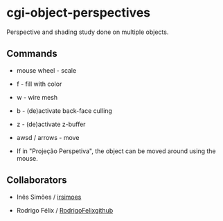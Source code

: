 # cgi-object-perspectives

Perspective and shading study done on multiple objects. 

## Commands
  * mouse wheel - scale
  * f - fill with color
  * w - wire mesh
  * b - (de)activate back-face culling
  * z - (de)activate z-buffer
  * awsd / arrows - move

  * If in "Projeção Perspetiva", the object can be moved around using the mouse.

## Collaborators
  * Inês Simões / [irsimoes](https://github.com/irsimoes)
   
  * Rodrigo Félix / [RodrigoFelixgithub](https://github.com/RodrigoFelixgithub)
